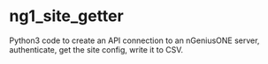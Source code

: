 # ng1_site_getter
Python3 code to create an API connection to an nGeniusONE server, authenticate, get the site config, write it to CSV.
